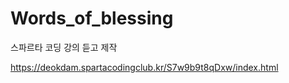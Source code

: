 ﻿# Words_of_blessing


스파르타 코딩 강의 듣고 제작

https://deokdam.spartacodingclub.kr/S7w9b9t8qDxw/index.html
